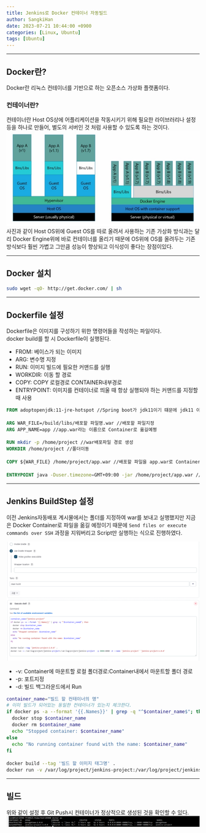 ```yaml
---
title: Jenkins로 Docker 컨테이너 자동빌드
author: SangkiHan
date: 2023-07-21 10:44:00 +0900
categories: [Linux, Ubuntu]
tags: [Ubuntu]
---
```

------------
## Docker란?
Docker란 리눅스 컨테이너를 기반으로 하는 오픈소스 가상화 플랫폼이다.

### 컨테이너란?
컨테이너란 Host OS상에 어플리케이션을 작동시키기 위해 필요한 라이브러리나 설정등을 하나로 만들어, 별도의 서버인 것 처럼 사용할 수 있도록 하는 것이다.  
![Docker](/assets/img/post/2023-07-24-Jenkins-Docker/1.PNG)
사진과 같이 Host OS위에 Guest OS를 따로 올려서 사용하는 기존 가상화 방식과는 달리 Docker Engine위에 바로 컨테이너를 올리기 때문에 OS위에 OS를 올려두는 기존방식보다 훨씬 가볍고 그만큼 성능이 향상되고 이식성이 좋다는 장점이있다.

------------
## Docker 설치
``` bash
sudo wget -qO- http://get.docker.com/ | sh
```

------------
## Dockerfile 설정
Dockerfile은 이미지를 구성하기 위한 명령어들을 작성하는 파일이다.  
docker build를 할 시 Dockerfile이 실행된다.  

+ FROM: 베이스가 되는 이미지
+ ARG: 변수명 지정
+ RUN: 이미지 빌드에 필요한 커맨드를 실행
+ WORKDIR: 이동 할 경로
+ COPY: COPY 로컬경로 CONTAINER내부경로
+ ENTRYPOINT: 이미지를 컨테이너로 띄울 때 항상 실행되야 하는 커맨드를 지정할 때 사용

``` Dockerfile
FROM adoptopenjdk:11-jre-hotspot //Spring boot가 jdk11이기 떄문에 jdk11 이미지베이스로 실행

ARG WAR_FILE=/build/libs/배포할 파일명.war //배포할 파일지정
ARG APP_NAME=app //app.war라는 이름으로 Container로 옮길예쩡

RUN mkdir -p /home/project //war배포파일 경로 생성
WORKDIR /home/project //폴더이동

COPY ${WAR_FILE} /home/project/app.war //배포할 파일을 app.war로 Container내로 복사

ENTRYPOINT java -Duser.timezone=GMT+09:00 -jar /home/project/app.war //app.war 실행
```

------------
## Jenkins BuildStep 설정
이전 Jenkins자동배포 계시물에서는 폴더를 지정하여 war를 보내고 실행했지만 지금은 Docker Container로 파일을 옮길 예정이기 때문에 ````Send files or execute commands over SSH```` 과정을 지워버리고 Script만 실행하는 식으로 진행하였다.

![Docker](/assets/img/post/2023-07-24-Jenkins-Docker/2.PNG)

+ -v: Container에 마운트할 로컬 폴더경로:Container내에서 마운트할 폴더 경로
+ -p: 포트지정
+ -d: 빌드 백그라운드에서 Run

``` bash
container_name="빌드 할 컨테이너의 명"
# 이미 빌드가 되어있는 동일한 컨테이너가 있는지 체크한다.
if docker ps -a --format '{{.Names}}' | grep -q "^$container_name$"; then
  docker stop $container_name
  docker rm $container_name
  echo "Stopped container: $container_name"
else
  echo "No running container found with the name: $container_name"
fi

docker build --tag '빌드 할 이미지 태그명' .
docker run -v /var/log/project/jenkins-project:/var/log/project/jenkins-project  -p 8080:8080 -d --name '컨테이너 명' '빌드 할 이미지 태그명'
```

------------
## 빌드
위와 같이 설정 후 Git Push시 컨테이너가 정상적으로 생성된 것을 확인할 수 있다.
![Docker](/assets/img/post/2023-07-24-Jenkins-Docker/3.PNG)
